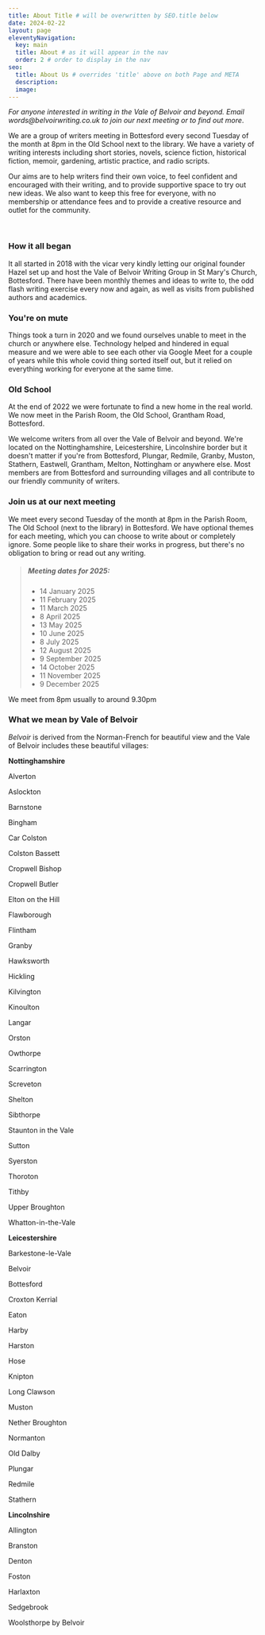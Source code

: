 ```yaml
---
title: About Title # will be overwritten by SEO.title below
date: 2024-02-22
layout: page
eleventyNavigation:
  key: main
  title: About # as it will appear in the nav
  order: 2 # order to display in the nav
seo:
  title: About Us # overrides 'title' above on both Page and META
  description:
  image:
---
```


<p><i>For anyone interested in writing in the Vale of Belvoir and beyond. Email words@belvoirwriting.co.uk to join our next meeting or to find out more</i>.</p>
  
<p>We are a group of writers meeting in Bottesford every second Tuesday of the month at 8pm in the Old School next to the library. We have a variety of writing interests including short stories, novels, science fiction, historical fiction, memoir, gardening, artistic practice, and radio scripts.
</p>
<p>Our aims are to help writers find their own voice, to feel confident and encouraged with their writing, and to provide supportive space to try out new ideas. We also want to keep this free for everyone, with no membership or attendance fees and to provide a creative resource and outlet for the community.
</p>
<br>
  
### How it all began
It all started in 2018 with the vicar very kindly letting our original founder Hazel set up and host the Vale of Belvoir Writing Group in St Mary's Church, Bottesford. There have been monthly themes and ideas to write to, the odd flash writing exercise every now and again, as well as visits from published authors and academics.
<p>
  
### You're on mute
Things took a turn in 2020 and we found ourselves unable to meet in the church or anywhere else. Technology helped and hindered in equal measure and we were able to see each other via Google Meet for a couple of years while this whole covid thing sorted itself out, but it relied on everything working for everyone at the same time.</p>
<p>
  
### Old School 
At the end of 2022 we were fortunate to find a new home in the real world. We now meet in the Parish Room, the Old School, Grantham Road, Bottesford. 

We welcome writers from all over the Vale of Belvoir and beyond. We're located on the Nottinghamshire, Leicestershire, Lincolnshire border but it doesn't matter if you're from Bottesford, Plungar, Redmile, Granby, Muston, Stathern, Eastwell, Grantham, Melton, Nottingham or anywhere else. Most members are from Bottesford and surrounding villages and all contribute to our friendly community of writers.</p>
<p>
  
### Join us at our next meeting
We meet every second Tuesday of the month at 8pm in the Parish Room, The Old School (next to the library) in Bottesford. We have optional themes for each meeting, which you can choose to write about or completely ignore. Some people like to share their works in progress, but there's no obligation to bring or read out any writing. </p>

> ##### Meeting dates for 2025:
>
> - 14 January 2025
> - 11 February 2025
> - 11 March 2025
> - 8 April 2025
> - 13 May 2025
> - 10 June 2025
> - 8 July 2025
> - 12 August 2025
> - 9 September 2025
> - 14 October 2025
> - 11 November 2025
> - 9 December 2025

We meet from 8pm usually to around 9.30pm

### What we mean by Vale of Belvoir
_Belvoir_ is derived from the Norman-French for beautiful view and the Vale of Belvoir includes these beautiful villages:

**Nottinghamshire**

Alverton

Aslockton

Barnstone

Bingham

Car Colston

Colston Bassett

Cropwell Bishop

Cropwell Butler

Elton on the Hill

Flawborough

Flintham

Granby

Hawksworth

Hickling

Kilvington

Kinoulton

Langar

Orston

Owthorpe

Scarrington

Screveton

Shelton

Sibthorpe

Staunton in the Vale

Sutton

Syerston

Thoroton

Tithby

Upper Broughton

Whatton-in-the-Vale

**Leicestershire**

Barkestone-le-Vale

Belvoir

Bottesford

Croxton Kerrial

Eaton

Harby

Harston

Hose

Knipton

Long Clawson

Muston

Nether Broughton

Normanton

Old Dalby

Plungar

Redmile

Stathern

**Lincolnshire**

Allington

Branston

Denton

Foston

Harlaxton

Sedgebrook

Woolsthorpe by Belvoir